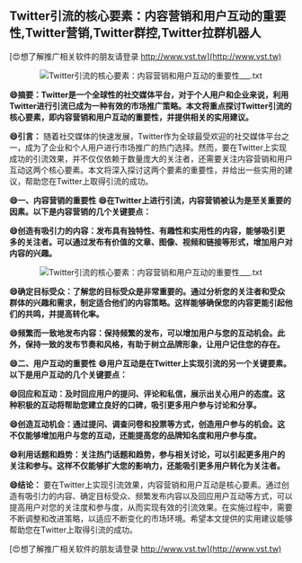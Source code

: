## **Twitter引流的核心要素：内容营销和用户互动的重要性,Twitter营销,Twitter群控,Twitter拉群机器人**

[😍想了解推广相关软件的朋友请登录 http://www.vst.tw](http://www.vst.tw)

 <center><img src="https://vst.tw/MP4/tuiguang/png/2.png" alt="Twitter引流的核心要素：内容营销和用户互动的重要性___.txt"></center>

**😄摘要：Twitter是一个全球性的社交媒体平台，对于个人用户和企业来说，利用Twitter进行引流已成为一种有效的市场推广策略。本文将重点探讨Twitter引流的核心要素，即内容营销和用户互动的重要性，并提供相关的实用建议。**

**😄引言：**
随着社交媒体的快速发展，Twitter作为全球最受欢迎的社交媒体平台之一，成为了企业和个人用户进行市场推广的热门选择。然而，要在Twitter上实现成功的引流效果，并不仅仅依赖于数量庞大的关注者，还需要关注内容营销和用户互动这两个核心要素。本文将深入探讨这两个要素的重要性，并给出一些实用的建议，帮助您在Twitter上取得引流的成功。

**😄一、内容营销的重要性**
**😄在Twitter上进行引流，内容营销被认为是至关重要的因素。以下是内容营销的几个关键要点：**

**😄创造有吸引力的内容：发布具有独特性、有趣性和实用性的内容，能够吸引更多的关注者。可以通过发布有价值的文章、图像、视频和链接等形式，增加用户对内容的兴趣。**

 <center><img src="https://vst.tw/MP4/tuiguang/png/5.png" alt="Twitter引流的核心要素：内容营销和用户互动的重要性___.txt"></center>

**😄确定目标受众：了解您的目标受众是非常重要的。通过分析您的关注者和受众群体的兴趣和需求，制定适合他们的内容策略。这样能够确保您的内容更能引起他们的共鸣，并提高转化率。**

**😄频繁而一致地发布内容：保持频繁的发布，可以增加用户与您的互动机会。此外，保持一致的发布节奏和风格，有助于树立品牌形象，让用户记住您的存在。**

**😄二、用户互动的重要性**
**😄用户互动是在Twitter上实现引流的另一个关键要素。以下是用户互动的几个关键要点：**

**😄回应和互动：及时回应用户的提问、评论和私信，展示出关心用户的态度。这种积极的互动将帮助您建立良好的口碑，吸引更多用户参与讨论和分享。**

**😄创造互动机会：通过提问、调查问卷和投票等方式，创造用户参与的机会。这不仅能够增加用户与您的互动，还能提高您的品牌知名度和用户参与度。**

**😄利用话题和趋势：关注热门话题和趋势，参与相关讨论，可以引起更多用户的关注和参与。这样不仅能够扩大您的影响力，还能吸引更多用户转化为关注者。**

**😄结论：**
要在Twitter上实现引流效果，内容营销和用户互动是核心要素。通过创造有吸引力的内容、确定目标受众、频繁发布内容以及回应用户互动等方式，可以提高用户对您的关注度和参与度，从而实现有效的引流效果。在实施过程中，需要不断调整和改进策略，以适应不断变化的市场环境。希望本文提供的实用建议能够帮助您在Twitter上取得引流的成功。

[😍想了解推广相关软件的朋友请登录 http://www.vst.tw](http://www.vst.tw)



